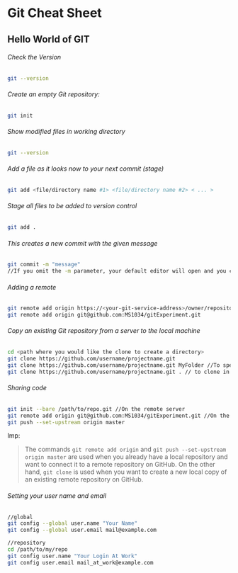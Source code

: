 # Git Cheat Sheet

## Hello World of GIT 

###### Check the Version

```bash
git --version
```

###### Create an empty Git repository:  

```bash
git init
```

###### Show modified files in working directory

```bash
git --version
```

###### Add a file as it looks now to your next commit (stage)

```bash
git add <file/directory name #1> <file/directory name #2> < ... >
```

###### Stage all files to be added to version control

```bash
git add .
```

  ###### This creates a new commit with the given message  

```bash
git commit -m "message"
//If you omit the -m parameter, your default editor will open and you can edit and save the commit message there.
```

######  Adding a remote  

```bash
git remote add origin https://<your-git-service-address>/owner/repository.git
git remote add origin git@github.com:MS1034/gitExperiment.git
```

###### Copy an existing Git repository from a server to the local machine  

```bash
cd <path where you would like the clone to create a directory>
git clone https://github.com/username/projectname.git
git clone https://github.com/username/projectname.git MyFolder //To specify a different name of the directory, e.g. MyFolder:
git clone https://github.com/username/projectname.git . // to clone in the current directory:
```

###### Sharing code  

```bash
git init --bare /path/to/repo.git //On the remote server
git remote add origin git@github.com:MS1034/gitExperiment.git //On the local machine than --set-upstream (or -u)
git push --set-upstream origin master
```

Imp:

> The commands `git remote add origin` and `git push --set-upstream origin master` are used when you already have a local repository and want to connect it to a remote repository on GitHub. On the other hand, `git clone` is used when you want to create a new local copy of an existing remote repository on GitHub.

###### Setting your user name and email  

```bash
//global
git config --global user.name "Your Name"
git config --global user.email mail@example.com

//repository
cd /path/to/my/repo
git config user.name "Your Login At Work"
git config user.email mail_at_work@example.com


```



